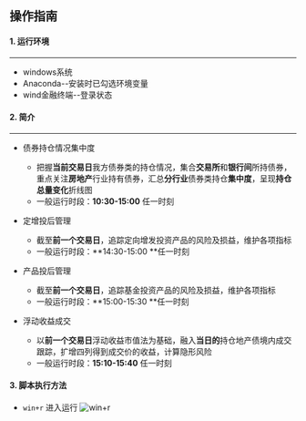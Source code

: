 ## 操作指南

#### 1. 运行环境

---

* windows系统
* Anaconda--安装时已勾选环境变量
* wind金融终端--登录状态



#### 2. 简介

---

* 债券持仓情况集中度
  * 把握**当前交易日**我方债券类的持仓情况，集合**交易所**和**银行间**所持债券，重点关注**房地产**行业持有债券，汇总**分行业**债券类持仓**集中度**，呈现**持仓总量变化**折线图
  * 一般运行时段：**10:30-15:00** 任一时刻

* 定增投后管理
  * 截至**前一个交易日**，追踪定向增发投资产品的风险及损益，维护各项指标
  * 一般运行时段：**14:30-15:00 **任一时刻
* 产品投后管理
  * 截至**前一个交易日**，追踪基金投资产品的风险及损益，维护各项指标
  * 一般运行时段：**15:00-15:30 **任一时刻
* 浮动收益成交
  * 以**前一个交易日**浮动收益市值法为基础，融入**当日的**持仓地产债境内成交跟踪，扩增四列得到成交价的收益，计算隐形风险
  * 一般运行时段：**15:10-15:40** 任一时刻



#### 3. 脚本执行方法
* `win+r` 进入运行
![win+r](https://gitee.com/oushisyx318/TF/blob/master/readme_files/1.png)

